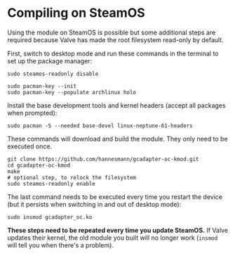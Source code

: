 # Compiling on SteamOS

Using the module on SteamOS is possible but some additional steps are required because Valve has made the root filesystem read-only by default.

First, switch to desktop mode and run these commands in the terminal to set up the package manager:

```text
sudo steamos-readonly disable

sudo pacman-key --init
sudo pacman-key --populate archlinux holo
```

Install the base development tools and kernel headers (accept all packages when prompted):

```text
sudo pacman -S --needed base-devel linux-neptune-61-headers
```

These commands will download and build the module. They only need to be executed once.

```text
git clone https://github.com/hannesmann/gcadapter-oc-kmod.git
cd gcadapter-oc-kmod
make
# optional step, to relock the filesystem 
sudo steamos-readonly enable 
```

The last command needs to be executed every time you restart the device (but it persists when switching in and out of desktop mode):

```text
sudo insmod gcadapter_oc.ko
```

**These steps need to be repeated every time you update SteamOS.** If Valve updates their kernel, the old module you built will no longer work (`insmod` will tell you when there's a problem).
